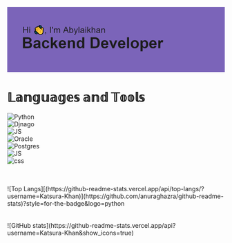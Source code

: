 ![](https://github.com/Katsura-Khan/Katsura-Khan/blob/main/header.png)
<h1>𝕃𝕒𝕟𝕘𝕦𝕒𝕘𝕖𝕤 𝕒𝕟𝕕 𝕋𝕠𝕠𝕝𝕤</h1>

![Python](https://img.shields.io/badge/-PYTHON-090909??style=for-the-badge&logo=python)
<br>
![Djnago](https://img.shields.io/badge/-DJANGO-090909??style=for-the-badge&logo=django)
<br>
![JS](https://img.shields.io/badge/-JavaScript-090909??style=for-the-badge&logo=javascript)
<br>
![Oracle](https://img.shields.io/badge/-ORACLE-090909??style=for-the-badge&logo=oracle)
<br>
![Postgres](https://img.shields.io/badge/-POSTGRESS-090909?style=for-the-badge&logo=postgresql)
<br>
![JS](https://img.shields.io/badge/-HTML-090909??style=for-the-badge&logo=HyperTextMarkupLanguage)
<br>
![css](https://img.shields.io/badge/-CSS-090909??style=for-the-badge&logo=CSS)



<br>
<br>
![Top Langs][(https://github-readme-stats.vercel.app/api/top-langs/?username=Katsura-Khan)](https://github.com/anuraghazra/github-readme-stats)?style=for-the-badge&logo=python
<br>
<br>
<br>
![GitHub stats](https://github-readme-stats.vercel.app/api?username=Katsura-Khan&show_icons=true)  


